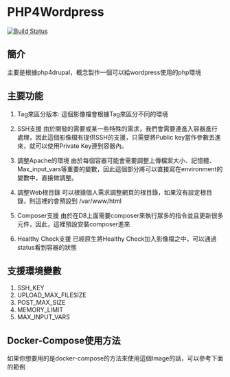 # PHP4Wordpress

[![Build Status](https://drone.hellosanta.tw/api/badges/docker/php4wordpress/status.svg)](https://drone.hellosanta.tw/docker/php4wordpress)

## 簡介
主要是根據php4drupal，概念製作一個可以給wordpress使用的php環境

## 主要功能
1. Tag來區分版本:
這個影像檔會根據Tag來區分不同的環境

2. SSH支援
由於開發的需要或某一些特殊的需求，我們會需要連進入容器進行處理，因此這個影像檔有提供SSH的支援，只需要將Public key當作參數丟進來，就可以使用Private Key連到容器內。

3. 調整Apache的環境
由於每個容器可能會需要調整上傳檔案大小、記憶體、Max_input_vars等重要的變數，因此這個部分將可以直接寫在environment的變數中，直接做調整。

4. 調整Web根目錄
可以根據個人需求調整網頁的根目錄，如果沒有設定根目錄，則這裡的會預設到 /var/www/html

5. Composer支援
由於在D8上面需要composer來執行眾多的指令並且更新很多元件，因此，這裡預設安裝composer進來

6. Healthy Check支援
已經原生將Healthy Check加入影像檔之中，可以通過status看到容器的狀態

## 支援環境變數
1. SSH_KEY
2. UPLOAD_MAX_FILESIZE
3. POST_MAX_SIZE
4. MEMORY_LIMIT
5. MAX_INPUT_VARS

## Docker-Compose使用方法
如果你想要用的是docker-compose的方法來使用這個Image的話，可以參考下面的範例

